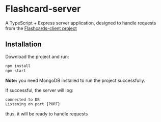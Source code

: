 # Flashcard-server
A TypeScript + Express server application, designed to handle requests from the [Flashcards-client project](https://github.com/RyotaMitaraiWeb/Flashcards-client)

## Installation
Download the project and run:
```bash
npm install
npm start
```

**Note:** you need MongoDB installed to run the project successfully.

If successful, the server will log:
```bash
connected to DB
Listening on port {PORT}
```
thus, it will be ready to handle requests
